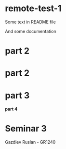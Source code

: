 # remote-test-1

Some text in README file

And some documentation

# part 2

# part 2

# part 3

#### part 4

# Seminar 3

Gazdiev Ruslan - GR1240